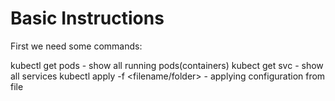 Basic Instructions
=========

First we need some commands:

kubectl get pods - show all running pods(containers)
kubect get svc - show all services
kubectl apply -f <filename/folder> - applying configuration from file